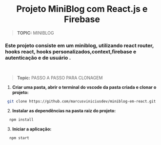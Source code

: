 # <div align="center">Projeto MiniBlog com React.js e Firebase</div>


> **TOPIC:** MINIBLOG

### Este projeto consiste em um miniblog, utilizando react router, hooks react, hooks personalizados,context,firebase e autenticação e de usuário .
<br> 

> **Topic:** PASSO A PASSO PARA CLONAGEM


1. **Criar uma pasta, abrir o terminal do vscode da pasta criada e clonar o projeto:**
 ```sh
  git clone https://github.com/marcusviniciusdev/miniblog-em-react.git
   ```
2. **Instalar as dependências na pasta raiz do projeto:**
```sh
  npm install
   ```
3. **Iniciar a aplicação:**
```sh
  npm start
   ```

